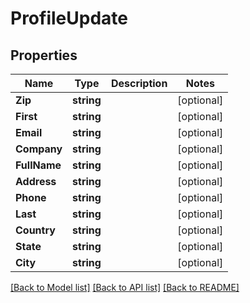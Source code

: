 # ProfileUpdate

## Properties

Name | Type | Description | Notes
------------ | ------------- | ------------- | -------------
**Zip** | **string** |  | [optional] 
**First** | **string** |  | [optional] 
**Email** | **string** |  | [optional] 
**Company** | **string** |  | [optional] 
**FullName** | **string** |  | [optional] 
**Address** | **string** |  | [optional] 
**Phone** | **string** |  | [optional] 
**Last** | **string** |  | [optional] 
**Country** | **string** |  | [optional] 
**State** | **string** |  | [optional] 
**City** | **string** |  | [optional] 

[[Back to Model list]](../README.md#documentation-for-models) [[Back to API list]](../README.md#documentation-for-api-endpoints) [[Back to README]](../README.md)


